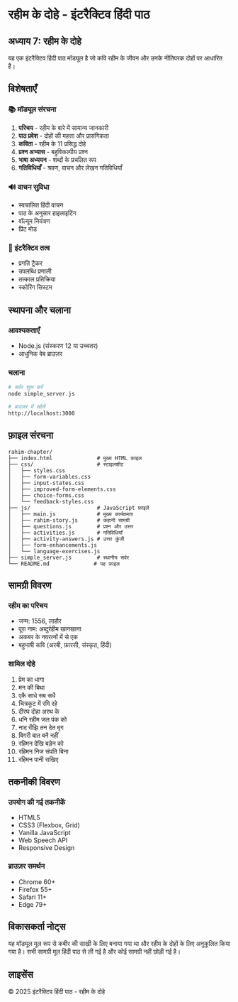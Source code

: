 # रहीम के दोहे - इंटरैक्टिव हिंदी पाठ

## अध्याय 7: रहीम के दोहे

यह एक इंटरैक्टिव हिंदी पाठ मॉड्यूल है जो कवि रहीम के जीवन और उनके नीतिपरक दोहों पर आधारित है।

## विशेषताएँ

### 📚 मॉड्यूल संरचना
1. **परिचय** - रहीम के बारे में सामान्य जानकारी
2. **पाठ प्रवेश** - दोहों की महत्ता और प्रासंगिकता
3. **कविता** - रहीम के 11 प्रसिद्ध दोहे
4. **प्रश्न अभ्यास** - बहुविकल्पीय प्रश्न
5. **भाषा अध्ययन** - शब्दों के प्रचलित रूप
6. **गतिविधियाँ** - श्रवण, वाचन और लेखन गतिविधियाँ

### 🔊 वाचन सुविधा
- स्वचालित हिंदी वाचन
- पाठ के अनुसार हाइलाइटिंग
- वॉल्यूम नियंत्रण
- प्रिंट मोड

### 🎯 इंटरैक्टिव तत्व
- प्रगति ट्रैकर
- उपलब्धि प्रणाली
- तत्काल प्रतिक्रिया
- स्कोरिंग सिस्टम

## स्थापना और चलाना

### आवश्यकताएँ
- Node.js (संस्करण 12 या उच्चतर)
- आधुनिक वेब ब्राउज़र

### चलाना
```bash
# सर्वर शुरू करें
node simple_server.js

# ब्राउज़र में खोलें
http://localhost:3000
```

## फ़ाइल संरचना

```
rahim-chapter/
├── index.html              # मुख्य HTML फ़ाइल
├── css/                    # स्टाइलशीट
│   ├── styles.css
│   ├── form-variables.css
│   ├── input-states.css
│   ├── improved-form-elements.css
│   ├── choice-forms.css
│   └── feedback-styles.css
├── js/                     # JavaScript फ़ाइलें
│   ├── main.js             # मुख्य कार्यक्षमता
│   ├── rahim-story.js      # कहानी सामग्री
│   ├── questions.js        # प्रश्न और उत्तर
│   ├── activities.js       # गतिविधियाँ
│   ├── activity-answers.js # उत्तर कुंजी
│   ├── form-enhancements.js
│   └── language-exercises.js
├── simple_server.js        # स्थानीय सर्वर
└── README.md              # यह फ़ाइल
```

## सामग्री विवरण

### रहीम का परिचय
- जन्म: 1556, लाहौर
- पूरा नाम: अब्दुर्रहीम खानखाना
- अकबर के नवरत्नों में से एक
- बहुभाषी कवि (अरबी, फ़ारसी, संस्कृत, हिंदी)

### शामिल दोहे
1. प्रेम का धागा
2. मन की बिथा
3. एकै साधे सब सधै
4. चित्रकूट में रमि रहे
5. दीरघ दोहा अरथ के
6. धनि रहीम जल पंक को
7. नाद रीझि तन देत मृग
8. बिगरी बात बनै नहीं
9. रहिमन देखि बड़ेन को
10. रहिमन निज संपति बिना
11. रहिमन पानी राखिए

## तकनीकी विवरण

### उपयोग की गई तकनीकें
- HTML5
- CSS3 (Flexbox, Grid)
- Vanilla JavaScript
- Web Speech API
- Responsive Design

### ब्राउज़र समर्थन
- Chrome 60+
- Firefox 55+
- Safari 11+
- Edge 79+

## विकासकर्ता नोट्स

यह मॉड्यूल मूल रूप से कबीर की साखी के लिए बनाया गया था और रहीम के दोहों के लिए अनुकूलित किया गया है। सभी सामग्री मूल हिंदी पाठ से ली गई है और कोई सामग्री नहीं छोड़ी गई है।

## लाइसेंस

© 2025 इंटरैक्टिव हिंदी पाठ - रहीम के दोहे
